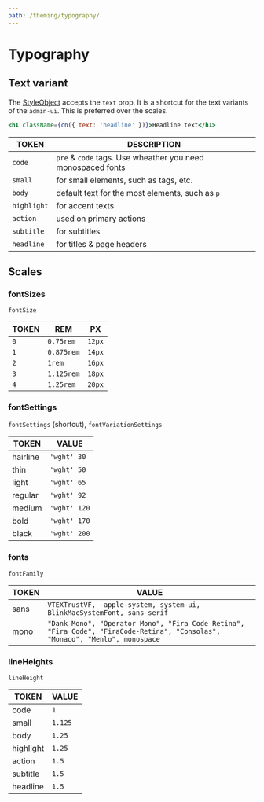 ```yaml
---
path: /theming/typography/
---
```


# Typography

## Text variant

The [StyleObject](/theming/style-object/) accepts the `text` prop. It is a shortcut for the text variants of the `admin-ui`.
This is preferred over the scales.

```jsx
<h1 className={cn({ text: 'headline' })}>Headline text</h1>
```

| TOKEN       | DESCRIPTION                                                 |
| ----------- | ----------------------------------------------------------- |
| `code`      | `pre` & `code` tags. Use wheather you need monospaced fonts |
| `small`     | for small elements, such as tags, etc.                      |
| `body`      | default text for the most elements, such as `p`             |
| `highlight` | for accent texts                                            |
| `action`    | used on primary actions                                     |
| `subtitle`  | for subtitles                                               |
| `headline`  | for titles & page headers                                   |

## Scales

### fontSizes

`fontSize`

| TOKEN | REM        | PX     |
| ----- | ---------- | ------ |
| `0`   | `0.75rem`  | `12px` |
| `1`   | `0.875rem` | `14px` |
| `2`   | `1rem`     | `16px` |
| `3`   | `1.125rem` | `18px` |
| `4`   | `1.25rem`  | `20px` |

### fontSettings

`fontSettings` (shortcut), `fontVariationSettings`

| TOKEN    | VALUE        |
| -------- | ------------ |
| hairline | `'wght' 30`  |
| thin     | `'wght' 50`  |
| light    | `'wght' 65`  |
| regular  | `'wght' 92`  |
| medium   | `'wght' 120` |
| bold     | `'wght' 170` |
| black    | `'wght' 200` |

### fonts

`fontFamily`

| TOKEN | VALUE                                                                                                                        |
| ----- | ---------------------------------------------------------------------------------------------------------------------------- |
| sans  | `VTEXTrustVF, -apple-system, system-ui, BlinkMacSystemFont, sans-serif`                                                      |
| mono  | `"Dank Mono", "Operator Mono", "Fira Code Retina", "Fira Code", "FiraCode-Retina", "Consolas", "Monaco", "Menlo", monospace` |

### lineHeights

`lineHeight`

| TOKEN     | VALUE   |
| --------- | ------- |
| code      | `1`     |
| small     | `1.125` |
| body      | `1.25`  |
| highlight | `1.25`  |
| action    | `1.5`   |
| subtitle  | `1.5`   |
| headline  | `1.5`   |
